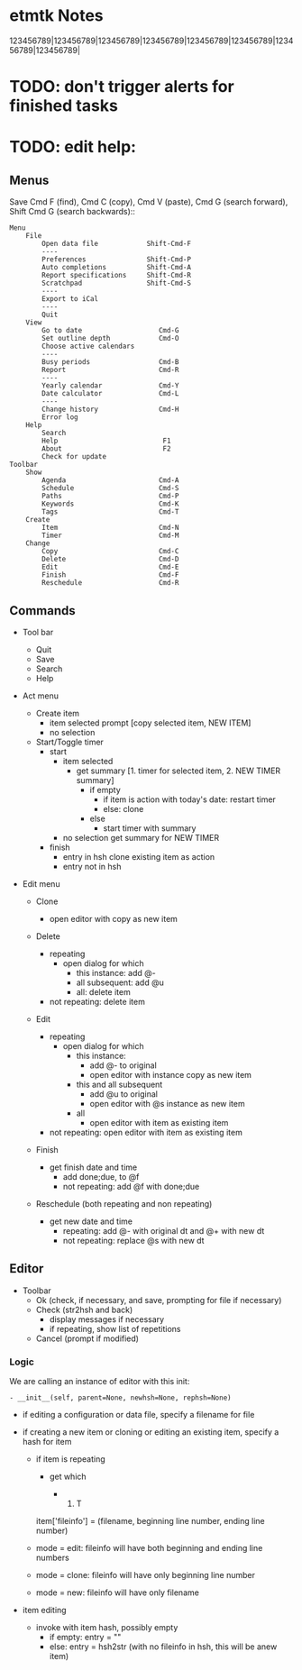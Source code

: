 # etmtk Notes

123456789|123456789|123456789|123456789|123456789|123456789|123456789|123456789|

# TODO: don't trigger alerts for finished tasks

# TODO: edit help:


## Menus

Save Cmd F (find), Cmd C (copy), Cmd V (paste), Cmd G (search forward),
Shift Cmd G (search backwards)::

    Menu
        File
            Open data file            Shift-Cmd-F
            ----
            Preferences               Shift-Cmd-P
            Auto completions          Shift-Cmd-A
            Report specifications     Shift-Cmd-R
            Scratchpad                Shift-Cmd-S
            ----
            Export to iCal
            ----
            Quit
        View
            Go to date                   Cmd-G
            Set outline depth            Cmd-O
            Choose active calendars
            ----
            Busy periods                 Cmd-B
            Report                       Cmd-R
            ----
            Yearly calendar              Cmd-Y
            Date calculator              Cmd-L
            ----
            Change history               Cmd-H
            Error log
        Help
            Search
            Help                          F1
            About                         F2
            Check for update
    Toolbar
        Show
            Agenda                       Cmd-A
            Schedule                     Cmd-S
            Paths                        Cmd-P
            Keywords                     Cmd-K
            Tags                         Cmd-T
        Create
            Item                         Cmd-N
            Timer                        Cmd-M
        Change
            Copy                         Cmd-C
            Delete                       Cmd-D
            Edit                         Cmd-E
            Finish                       Cmd-F
            Reschedule                   Cmd-R

## Commands

- Tool bar
    - Quit
    - Save
    - Search
    - Help

- Act menu
    - Create item
        - item selected
            prompt [copy selected item, NEW ITEM]
        - no selection
    - Start/Toggle timer
        - start
            - item selected
                - get summary [1. timer for selected item, 2. NEW TIMER summary]
                    - if empty
                        - if item is action with today's date: restart timer
                        - else: clone
                    - else
                        - start timer with summary
            - no selection
                get summary for NEW TIMER
        - finish
            - entry in hsh
                clone existing item as action
            - entry not in hsh

- Edit menu
    - Clone
        - open editor with copy as new item
    - Delete
        - repeating
            - open dialog for which
                - this instance: add @-
                - all subsequent: add @u
                - all: delete item
        - not repeating: delete item
    - Edit
        - repeating
            - open dialog for which
                - this instance:
                    - add @- to original
                    - open editor with instance copy as new item
                - this and all subsequent
                    - add @u to original
                    - open editor with @s instance as new item
                - all
                    - open editor with item as existing item
        - not repeating: open editor with item as existing item
    - Finish
        - get finish date and time
            - add done;due, to @f
            - not repeating: add @f with done;due

    - Reschedule (both repeating and non repeating)
        - get new date and time
            - repeating: add @- with original dt and @+ with new dt
            - not repeating: replace @s with new dt



## Editor

- Toolbar
    - Ok (check, if necessary, and save, prompting for file if necessary)
    - Check (str2hsh and back)
        - display messages if necessary
        - if repeating, show list of repetitions
    - Cancel (prompt if modified)


### Logic


We are calling an instance of editor with this init:

    - __init__(self, parent=None, newhsh=None, rephsh=None)

- if editing a configuration or data file, specify a filename for file

- if creating a new item or cloning or editing an existing item, specify a hash for item

    - if item is repeating

        - get which

            - 1. T

        item['fileinfo'] = (filename, beginning line number, ending line number)

    - mode = edit: fileinfo will have both beginning and ending line numbers

    - mode = clone: fileinfo will have only beginning line number

    - mode = new: fileinfo will have only filename



- item editing
    - invoke with item hash, possibly empty
        - if empty: entry = ""
        - else: entry = hsh2str (with no fileinfo in hsh, this will be anew item)

